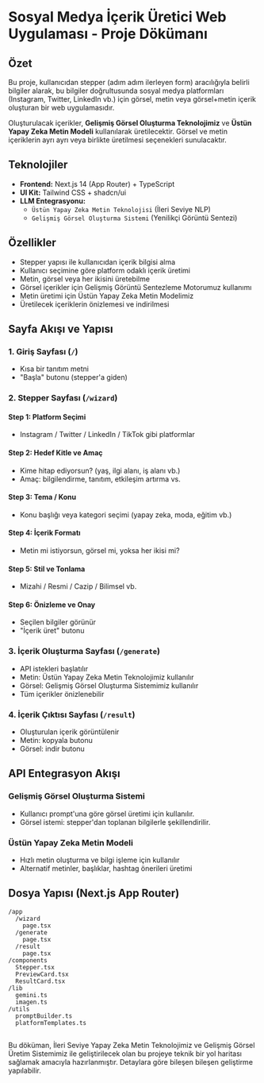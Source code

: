 # Sosyal Medya İçerik Üretici Web Uygulaması - Proje Dökümanı

## Özet

Bu proje, kullanıcıdan stepper (adım adım ilerleyen form) aracılığıyla belirli bilgiler alarak, bu bilgiler doğrultusunda sosyal medya platformları (Instagram, Twitter, LinkedIn vb.) için görsel, metin veya görsel+metin içerik oluşturan bir web uygulamasıdır.

Oluşturulacak içerikler, **Gelişmiş Görsel Oluşturma Teknolojimiz** ve **Üstün Yapay Zeka Metin Modeli** kullanılarak üretilecektir. Görsel ve metin içeriklerin ayrı ayrı veya birlikte üretilmesi seçenekleri sunulacaktır.

## Teknolojiler

- **Frontend:** Next.js 14 (App Router) + TypeScript
- **UI Kit:** Tailwind CSS + shadcn/ui
- **LLM Entegrasyonu:**
  - `Üstün Yapay Zeka Metin Teknolojisi` (İleri Seviye NLP)
  - `Gelişmiş Görsel Oluşturma Sistemi` (Yenilikçi Görüntü Sentezi)

## Özellikler

- Stepper yapısı ile kullanıcıdan içerik bilgisi alma
- Kullanıcı seçimine göre platform odaklı içerik üretimi
- Metin, görsel veya her ikisini üretebilme
- Görsel içerikler için Gelişmiş Görüntü Sentezleme Motorumuz kullanımı
- Metin üretimi için Üstün Yapay Zeka Metin Modelimiz
- Üretilecek içeriklerin önizlemesi ve indirilmesi

## Sayfa Akışı ve Yapısı

### 1. Giriş Sayfası (`/`)

- Kısa bir tanıtım metni
- "Başla" butonu (stepper'a giden)

### 2. Stepper Sayfası (`/wizard`)

#### Step 1: Platform Seçimi

- Instagram / Twitter / LinkedIn / TikTok gibi platformlar

#### Step 2: Hedef Kitle ve Amaç

- Kime hitap ediyorsun? (yaş, ilgi alanı, iş alanı vb.)
- Amaç: bilgilendirme, tanıtım, etkileşim artırma vs.

#### Step 3: Tema / Konu

- Konu başlığı veya kategori seçimi (yapay zeka, moda, eğitim vb.)

#### Step 4: İçerik Formatı

- Metin mi istiyorsun, görsel mi, yoksa her ikisi mi?

#### Step 5: Stil ve Tonlama

- Mizahi / Resmi / Cazip / Bilimsel vb.

#### Step 6: Önizleme ve Onay

- Seçilen bilgiler görünür
- "İçerik üret" butonu

### 3. İçerik Oluşturma Sayfası (`/generate`)

- API istekleri başlatılır
- Metin: Üstün Yapay Zeka Metin Teknolojimiz kullanılır
- Görsel: Gelişmiş Görsel Oluşturma Sistemimiz kullanılır
- Tüm içerikler önizlenebilir

### 4. İçerik Çıktısı Sayfası (`/result`)

- Oluşturulan içerik görüntülenir
- Metin: kopyala butonu
- Görsel: indir butonu

## API Entegrasyon Akışı

### Gelişmiş Görsel Oluşturma Sistemi

- Kullanıcı prompt'una göre görsel üretimi için kullanılır.
- Görsel istemi: stepper'dan toplanan bilgilerle şekillendirilir.

### Üstün Yapay Zeka Metin Modeli

- Hızlı metin oluşturma ve bilgi işleme için kullanılır
- Alternatif metinler, başlıklar, hashtag önerileri üretimi

## Dosya Yapısı (Next.js App Router)

```
/app
  /wizard
    page.tsx
  /generate
    page.tsx
  /result
    page.tsx
/components
  Stepper.tsx
  PreviewCard.tsx
  ResultCard.tsx
/lib
  gemini.ts
  imagen.ts
/utils
  promptBuilder.ts
  platformTemplates.ts
```

##

Bu döküman, İleri Seviye Yapay Zeka Metin Teknolojimiz ve Gelişmiş Görsel Üretim Sistemimiz ile geliştirilecek olan bu projeye teknik bir yol haritası sağlamak amacıyla hazırlanmıştır. Detaylara göre bileşen bileşen geliştirme yapılabilir.
